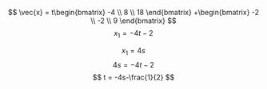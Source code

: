 $$
\vec{x} = t\begin{bmatrix}
-4 \\
8 \\
18
\end{bmatrix}
+\begin{bmatrix}
-2 \\
-2 \\
9
\end{bmatrix}
$$
$$
x_{1} = -4t-2
$$


$$
x_{1} = 4s
$$
$$
4s = -4t-2
$$
$$
t = -4s-\frac{1}{2}
$$